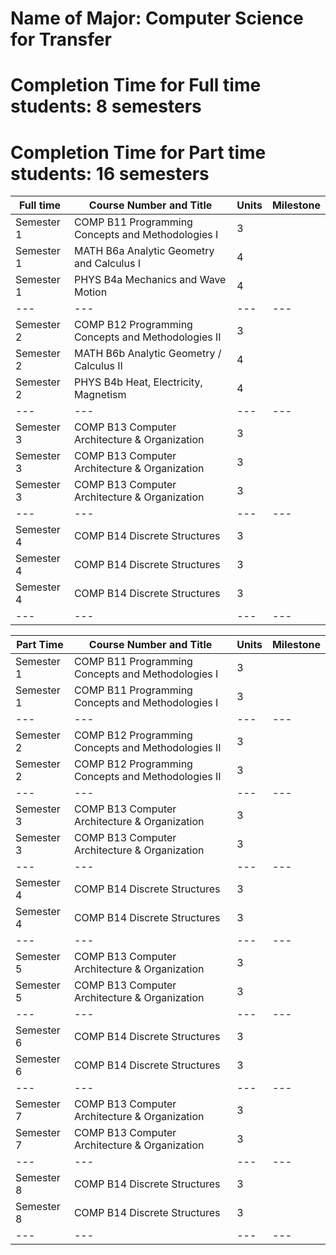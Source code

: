 # Name of Major: Computer Science for Transfer
# Completion Time for Full time students: 8 semesters
# Completion Time for Part time students: 16 semesters

| Full time | Course Number and Title | Units | Milestone |
| --- | --- | --- | --- | 
| Semester 1 | COMP B11 Programming Concepts and Methodologies I | 3 |   |    
| Semester 1 | MATH B6a Analytic Geometry and Calculus I | 4 |   |    
| Semester 1 | PHYS B4a Mechanics and Wave Motion | 4 |   |                 
| --- | --- | --- | --- | 
| Semester 2 | COMP B12 Programming Concepts and Methodologies II | 3 |   |   
| Semester 2 | MATH B6b Analytic Geometry / Calculus II | 4 |   |   
| Semester 2 | PHYS B4b Heat, Electricity, Magnetism | 4 |   |                    
| --- | --- | --- | --- | 
| Semester 3 | COMP B13 Computer Architecture & Organization | 3 |   |        
| Semester 3 | COMP B13 Computer Architecture & Organization | 3 |   |        
| Semester 3 | COMP B13 Computer Architecture & Organization | 3 |   |                      
| --- | --- | --- | --- | 
| Semester 4 | COMP B14 Discrete Structures | 3 |   |                     
| Semester 4 | COMP B14 Discrete Structures | 3 |   |                     
| Semester 4 | COMP B14 Discrete Structures | 3 |   |                     
| --- | --- | --- | --- | 




| Part Time | Course Number and Title | Units | Milestone |
| --- | --- | --- | --- | 
| Semester 1 | COMP B11 Programming Concepts and Methodologies I | 3 |   |      
| Semester 1 | COMP B11 Programming Concepts and Methodologies I | 3 |   |         
| --- | --- | --- | --- | 
| Semester 2 | COMP B12 Programming Concepts and Methodologies II | 3 |   |   
| Semester 2 | COMP B12 Programming Concepts and Methodologies II | 3 |   |   
| --- | --- | --- | --- |
| Semester 3 | COMP B13 Computer Architecture & Organization | 3 |   |        
| Semester 3 | COMP B13 Computer Architecture & Organization | 3 |   |                    
| --- | --- | --- | --- | 
| Semester 4 | COMP B14 Discrete Structures | 3 |   |                     
| Semester 4 | COMP B14 Discrete Structures | 3 |   |                     
| --- | --- | --- | --- | 
| Semester 5 | COMP B13 Computer Architecture & Organization | 3 |   |        
| Semester 5 | COMP B13 Computer Architecture & Organization | 3 |   |                    
| --- | --- | --- | --- | 
| Semester 6 | COMP B14 Discrete Structures | 3 |   |                     
| Semester 6 | COMP B14 Discrete Structures | 3 |   |                     
| --- | --- | --- | --- | 
| Semester 7 | COMP B13 Computer Architecture & Organization | 3 |   |        
| Semester 7 | COMP B13 Computer Architecture & Organization | 3 |   |                    
| --- | --- | --- | --- | 
| Semester 8 | COMP B14 Discrete Structures | 3 |   |                     
| Semester 8 | COMP B14 Discrete Structures | 3 |   |                     
| --- | --- | --- | --- | 